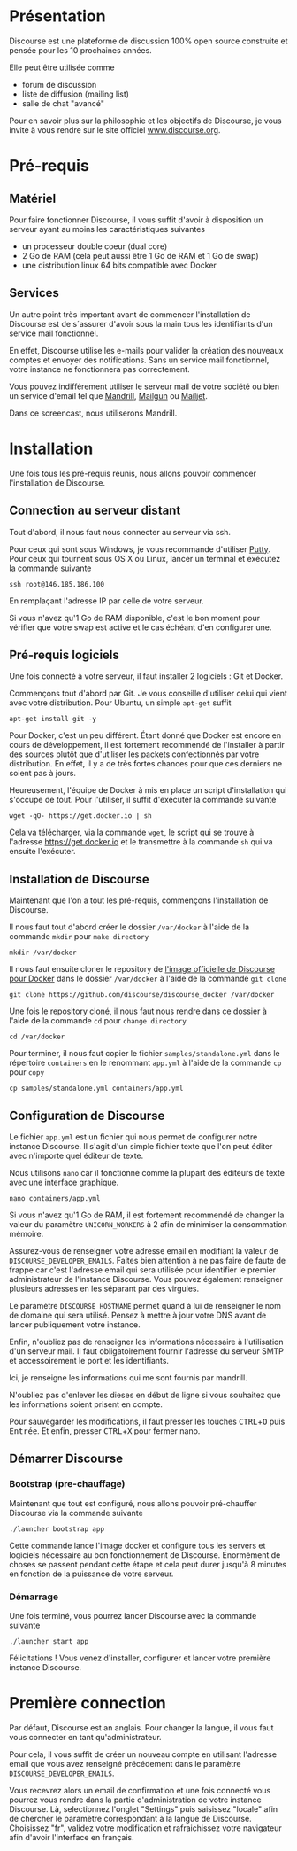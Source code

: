 # Présentation

Discourse est une plateforme de discussion 100% open source construite et pensée pour les 10 prochaines années.

Elle peut être utilisée comme

- forum de discussion
- liste de diffusion (mailing list)
- salle de chat "avancé"

Pour en savoir plus sur la philosophie et les objectifs de Discourse, je vous invite à vous rendre sur le site officiel www.discourse.org.

# Pré-requis

## Matériel

Pour faire fonctionner Discourse, il vous suffit d'avoir à disposition un serveur ayant au moins les caractéristiques suivantes

- un processeur double coeur (dual core)
- 2 Go de RAM (cela peut aussi être 1 Go de RAM et 1 Go de swap)
- une distribution linux 64 bits compatible avec Docker

## Services

Un autre point très important avant de commencer l'installation de Discourse est de s´assurer d'avoir sous la main tous les identifiants d'un service mail fonctionnel.

En effet, Discourse utilise les e-mails pour valider la création des nouveaux comptes et envoyer des notifications. Sans un service mail fonctionnel, votre instance ne fonctionnera pas correctement.

Vous pouvez indifférement utiliser le serveur mail de votre société ou bien un service d'email tel que [Mandrill](https://mandrillapp.com/), [Mailgun](http://www.mailgun.com/) ou [Mailjet](http://www.mailjet.com/).

Dans ce screencast, nous utiliserons Mandrill.

# Installation

Une fois tous les pré-requis réunis, nous allons pouvoir commencer l'installation de Discourse.

## Connection au serveur distant

Tout d'abord, il nous faut nous connecter au serveur via ssh.

Pour ceux qui sont sous Windows, je vous recommande d'utiliser [Putty](http://www.chiark.greenend.org.uk/~sgtatham/putty/download.html).
Pour ceux qui tournent sous OS X ou Linux, lancer un terminal et exécutez la commande suivante

    ssh root@146.185.186.100

En remplaçant l'adresse IP par celle de votre serveur.

Si vous n'avez qu'1 Go de RAM disponible, c'est le bon moment pour vérifier que votre swap est active et le cas échéant d'en configurer une.

## Pré-requis logiciels

Une fois connecté à votre serveur, il faut installer 2 logiciels : Git et Docker.

Commençons tout d'abord par Git. Je vous conseille d'utiliser celui qui vient avec votre distribution. Pour Ubuntu, un simple `apt-get` suffit

    apt-get install git -y

Pour Docker, c'est un peu différent. Étant donné que Docker est encore en cours de développement, il est fortement recommendé de l'installer à partir des sources plutôt que d'utiliser les packets confectionnés par votre distribution.
En effet, il y a de très fortes chances pour que ces derniers ne soient pas à jours.

Heureusement, l'équipe de Docker à mis en place un script d'installation qui s'occupe de tout.
Pour l'utiliser, il suffit d'exécuter la commande suivante

    wget -qO- https://get.docker.io | sh

Cela va télécharger, via la commande `wget`, le script qui se trouve à l'adresse https://get.docker.io et le transmettre à la commande `sh` qui va ensuite l'exécuter.

## Installation de Discourse

Maintenant que l'on a tout les pré-requis, commençons l'installation de Discourse.

Il nous faut tout d'abord créer le dossier `/var/docker` à l'aide de la commande `mkdir` pour `make directory`

    mkdir /var/docker

Il nous faut ensuite cloner le repository de [l'image officielle de Discourse pour Docker](https://github.com/discourse/discourse_docker) dans le dossier `/var/docker` à l'aide de la commande `git clone`

    git clone https://github.com/discourse/discourse_docker /var/docker

Une fois le repository cloné, il nous faut nous rendre dans ce dossier à l'aide de la commande `cd` pour `change directory`

    cd /var/docker

Pour terminer, il nous faut copier le fichier `samples/standalone.yml` dans le répertoire `containers` en le renommant `app.yml` à l'aide de la commande `cp` pour `copy`

    cp samples/standalone.yml containers/app.yml

## Configuration de Discourse

Le fichier `app.yml` est un fichier qui nous permet de configurer notre instance Discourse.
Il s'agit d'un simple fichier texte que l'on peut éditer avec n'importe quel éditeur de texte.

Nous utilisons `nano` car il fonctionne comme la plupart des éditeurs de texte avec une interface graphique.

    nano containers/app.yml

Si vous n'avez qu'1 Go de RAM, il est fortement recommendé de changer la valeur du paramètre `UNICORN_WORKERS` à 2 afin de minimiser la consommation mémoire.

Assurez-vous de renseigner votre adresse email en modifiant la valeur de `DISCOURSE_DEVELOPER_EMAILS`.
Faites bien attention à ne pas faire de faute de frappe car c'est l'adresse email qui sera utilisée pour identifier le premier administrateur de l'instance Discourse.
Vous pouvez également renseigner plusieurs adresses en les séparant par des virgules.

Le paramètre `DISCOURSE_HOSTNAME` permet quand à lui de renseigner le nom de domaine qui sera utilisé.
Pensez à mettre à jour votre DNS avant de lancer publiquement votre instance.

Enfin, n'oubliez pas de renseigner les informations nécessaire à l'utilisation d'un serveur mail.
Il faut obligatoirement fournir l'adresse du serveur SMTP et accessoirement le port et les identifiants.

Ici, je renseigne les informations qui me sont fournis par mandrill.

N'oubliez pas d'enlever les dieses en début de ligne si vous souhaitez que les informations soient prisent en compte.

Pour sauvegarder les modifications, il faut presser les touches <kbd>CTRL</kbd>+<kbd>O</kbd> puis <kbd>Entrée</kbd>.
Et enfin, presser <kbd>CTRL</kbd>+<kbd>X</kbd> pour fermer nano.


## Démarrer Discourse

### Bootstrap (pre-chauffage)

Maintenant que tout est configuré, nous allons pouvoir pré-chauffer Discourse via la commande suivante

    ./launcher bootstrap app

Cette commande lance l'image docker et configure tous les servers et logiciels nécessaire au bon fonctionnement de Discourse.
Énormément de choses se passent pendant cette étape et cela peut durer jusqu'à 8 minutes en fonction de la puissance de votre serveur.

### Démarrage

Une fois terminé, vous pourrez lancer Discourse avec la commande suivante

    ./launcher start app

Félicitations ! Vous venez d'installer, configurer et lancer votre première instance Discourse.

# Première connection

Par défaut, Discourse est an anglais. Pour changer la langue, il vous faut vous connecter en tant qu'administrateur.

Pour cela, il vous suffit de créer un nouveau compte en utilisant l'adresse email que vous avez renseigné précédement dans le paramètre `DISCOURSE_DEVELOPER_EMAILS`.

Vous recevrez alors un email de confirmation et une fois connecté vous pourrez vous rendre dans la partie d'administration de votre instance Discourse.
Là, selectionnez l'onglet "Settings" puis saisissez "locale" afin de chercher le paramètre correspondant à la langue de Discourse.
Choisissez "fr", validez votre modification et rafraichissez votre navigateur afin d'avoir l'interface en français.
